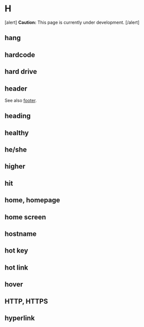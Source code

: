 # H

[alert] **Caution:** This page is currently under development. [/alert]

## hang
## hardcode
## hard drive

## header

See also [footer](f.md).

## heading
## healthy
## he/she
## higher
## hit
## home, homepage
## home screen
## hostname
## hot key
## hot link
## hover
## HTTP, HTTPS
## hyperlink
